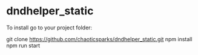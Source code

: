 # dndhelper_static

To install go to your project folder:

git clone https://github.com/chaoticsparks/dndhelper_static.git
npm install
npm run start
